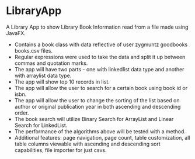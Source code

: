 # LibraryApp
A Library App to show Library Book Information read from a file made using JavaFX.
* Contains a book class with data reflective of user zygmuntz goodbooks books.csv files.
* Regular expressions were used to take the data and split it up between commas and quotation marks.
* The app will have two parts - one with linkedlist data type and another with arraylist data type.
* The app will show top 10 records in list.
* The app will allow the user to search for a certain book using book id or isbn.
* The app will allow the user to change the sorting of the list based on author or original publication year in both ascending and descending order.
* The book search will utilize Binary Search for ArrayList and Linear Search for LinkedList.
* The performance of the algorithms above will be tested with a method.
* Additional features: page navigation, page count, table customization, all table columns viewable with ascending and descending sort capabilities, file importer for just csvs. 
